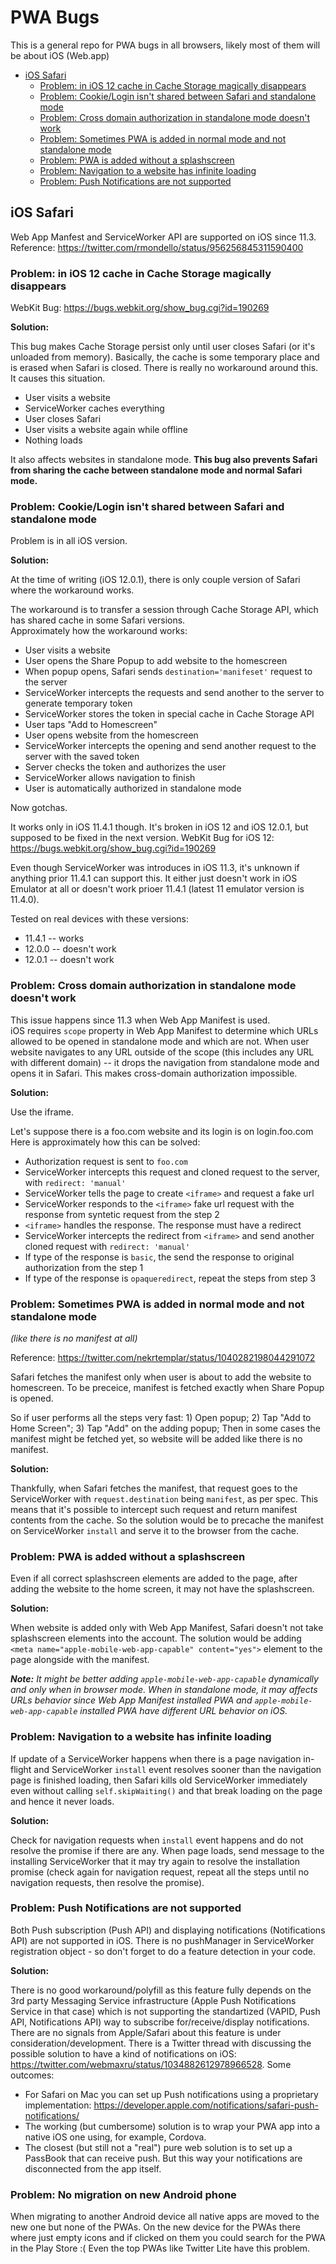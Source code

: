 # PWA Bugs
This is a general repo for PWA bugs in all browsers, likely most of them will be about iOS (Web.app)

- [iOS Safari](#ios-safari)
  * [Problem: in iOS 12 cache in Cache Storage magically disappears](#problem-in-ios-12-cache-in-cache-storage-magically-disappears)
  * [Problem: Cookie/Login isn't shared between Safari and standalone mode](#problem-cookielogin-isnt-shared-between-safari-and-standalone-mode)
  * [Problem: Cross domain authorization in standalone mode doesn't work](#problem-cross-domain-authorization-in-standalone-mode-doesnt-work)
  * [Problem: Sometimes PWA is added in normal mode and not standalone mode](#problem-sometimes-pwa-is-added-in-normal-mode-and-not-standalone-mode)
  * [Problem: PWA is added without a splashscreen](#problem-pwa-is-added-without-a-splashscreen)
  * [Problem: Navigation to a website has infinite loading](#problem-navigation-to-a-website-has-infinite-loading)
  * [Problem: Push Notifications are not supported](#problem-push-notifications-are-not-supported)


## iOS Safari

Web App Manfest and ServiceWorker API are supported on iOS since 11.3.  
Reference: https://twitter.com/rmondello/status/956256845311590400

### Problem: in iOS 12 cache in Cache Storage magically disappears

WebKit Bug: https://bugs.webkit.org/show_bug.cgi?id=190269

**Solution:**

This bug makes Cache Storage persist only until user closes Safari (or it's unloaded from memory).
Basically, the cache is some temporary place and is erased when Safari is closed.
There is really no workaround around this. It causes this situation.

- User visits a website
- ServiceWorker caches everything
- User closes Safari
- User visits a website again while offline
- Nothing loads

It also affects websites in standalone mode.
**This bug also prevents Safari from sharing the cache between standalone mode and normal Safari mode.**


### Problem: Cookie/Login isn't shared between Safari and standalone mode

Problem is in all iOS version.

**Solution:**

At the time of writing (iOS 12.0.1), there is only couple version of Safari where the workaround works.

The workaround is to transfer a session through Cache Storage API, which has shared cache in some Safari versions.  
Approximately how the workaround works:

- User visits a website
- User opens the Share Popup to add website to the homescreen
- When popup opens, Safari sends `destination='manifeset'` request to the server
- ServiceWorker intercepts the requests and send another to the server to generate temporary token
- ServiceWorker stores the token in special cache in Cache Storage API
- User taps "Add to Homescreen"
- User opens website from the homescreen
- ServiceWorker intercepts the opening and send another request to the server with the saved token
- Server checks the token and authorizes the user
- ServiceWorker allows navigation to finish
- User is automatically authorized in standalone mode

Now gotchas.

It works only in iOS 11.4.1 though. It's broken in iOS 12 and iOS 12.0.1, but supposed to be fixed in the next version.
WebKit Bug for iOS 12: https://bugs.webkit.org/show_bug.cgi?id=190269

Even though ServiceWorker was introduces in iOS 11.3, it's unknown if anything prior 11.4.1 can support this.
It either just doesn't work in iOS Emulator at all or doesn't work prioer 11.4.1 (latest 11 emulator version is 11.4.0).

Tested on real devices with these versions: 
- 11.4.1 -- works
- 12.0.0 -- doesn't work
- 12.0.1 -- doesn't work

### Problem: Cross domain authorization in standalone mode doesn't work

This issue happens since 11.3 when Web App Manifest is used.  
iOS requires `scope` property in Web App Manifest to determine which URLs allowed to be opened in standalone mode and which are not. When user website navigates to any URL outside of the scope (this includes any URL with different domain) -- it drops the navigation from standalone mode and opens it in Safari. This makes cross-domain authorization impossible.

**Solution:**

Use the iframe. 

Let's suppose there is a foo.com website and its login is on login.foo.com  
Here is approximately how this can be solved:

- Authorization request is sent to `foo.com`
- ServiceWorker intercepts this request and cloned request to the server, with `redirect: 'manual'`
- ServiceWorker tells the page to create `<iframe>` and request a fake url
- ServiceWorker responds to the `<iframe>` fake url request with the response from syntetic request from the step 2
- `<iframe>` handles the response. The response must have a redirect 
- ServiceWorker intercepts the redirect from `<iframe>` and send another cloned request with `redirect: 'manual'`
- If type of the response is `basic`, the send the response to original authorization from the step 1
- If type of the response is `opaqueredirect`, repeat the steps from step 3

### Problem: Sometimes PWA is added in normal mode and not standalone mode
_(like there is no manifest at all)_

Reference: https://twitter.com/nekrtemplar/status/1040282198044291072

Safari fetches the manifest only when user is about to add the website to homescreen.
To be preceice, manifest is fetched exactly when Share Popup is opened.

So if user performs all the steps very fast: 1) Open popup; 2) Tap "Add to Home Screen"; 3) Tap "Add" on the adding popup;
Then in some cases the manifest might be fetched yet, so website will be added like there is no manifest.

**Solution:**

Thankfully, when Safari fetches the manifest,
that request goes to the ServiceWorker with `request.destination` being `manifest`, as per spec.
This means that it's possible to intercept such request and return manifest contents from the cache.
So the solution would be to precache the manifest on ServiceWorker `install` and serve it to the browser from the cache.


### Problem: PWA is added without a splashscreen

Even if all correct splashscreen elements are added to the page, after adding the website to the home screen,
it may not have the splashscreen. 

**Solution:**

When website is added only with Web App Manifest, Safari doesn't not take splashscreen elements into the account. The solution would be adding `<meta name="apple-mobile-web-app-capable" content="yes">` element to the page alongside with the manifest.

_**Note:** It might be better adding `apple-mobile-web-app-capable` dynamically and only when in browser mode.
When in standalone mode, it may affects URLs behavior since Web App Manifest installed PWA and `apple-mobile-web-app-capable`
installed PWA have different URL behavior on iOS._

### Problem: Navigation to a website has infinite loading

If update of a ServiceWorker happens when there is a page navigation in-flight and ServiceWorker `install` event resolves
sooner than the navigation page is finished loading, then Safari kills old ServiceWorker immediately even without calling `self.skipWaiting()` and that break loading on the page and hence it never loads.

**Solution:**

Check for navigation requests when `install` event happens and do not resolve the promise if there are any. When page loads, send message to the installing ServiceWorker that it may try again to resolve the installation promise (check again for navigation request, repeat all the steps until no navigation requests, then resolve the promise).

### Problem: Push Notifications are not supported

Both Push subscription (Push API) and displaying notifications (Notifications API) are not supported in iOS. There is no pushManager in ServiceWorker registration object - so don't forget to do a feature detection in your code.

**Solution:**

There is no good workaround/polyfill as this feature fully depends on the 3rd party Messaging Service infrastructure (Apple Push Notifications Service in that case) which is not supporting the standartized (VAPID, Push API, Notifications API) way to subscribe for/receive/display notifications. There are no signals from Apple/Safari about this feature is under consideration/development. There is a Twitter thread with discussing the possible solution to have a kind of notifications on iOS: https://twitter.com/webmaxru/status/1034882612978966528. Some outcomes:
- For Safari on Mac you can set up Push notifications using a proprietary implementation: https://developer.apple.com/notifications/safari-push-notifications/
- The working (but cumbersome) solution is to wrap your PWA app into a native iOS one using, for example, Cordova.
- The closest (but still not a "real") pure web solution is to set up a PassBook that can receive push. But this way your notifications are disconnected from the app itself.

### Problem: No migration on new Android phone

When migrating to another Android device all native apps are moved to the new one but none of the PWAs. On the new device for the PWAs there where just empty icons and if clicked on them you could search for the PWA in the Play Store :( Even the top PWAs like Twitter Lite have this problem. 
